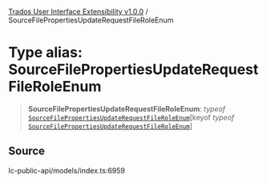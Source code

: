 [Trados User Interface Extensibility v1.0.0](../wiki/globals) / SourceFilePropertiesUpdateRequestFileRoleEnum

# Type alias: SourceFilePropertiesUpdateRequestFileRoleEnum

> **SourceFilePropertiesUpdateRequestFileRoleEnum**: *typeof* [`SourceFilePropertiesUpdateRequestFileRoleEnum`](../wiki/Variable.SourceFilePropertiesUpdateRequestFileRoleEnum)\[keyof *typeof* [`SourceFilePropertiesUpdateRequestFileRoleEnum`](../wiki/Variable.SourceFilePropertiesUpdateRequestFileRoleEnum)\]

## Source

lc-public-api/models/index.ts:6959
